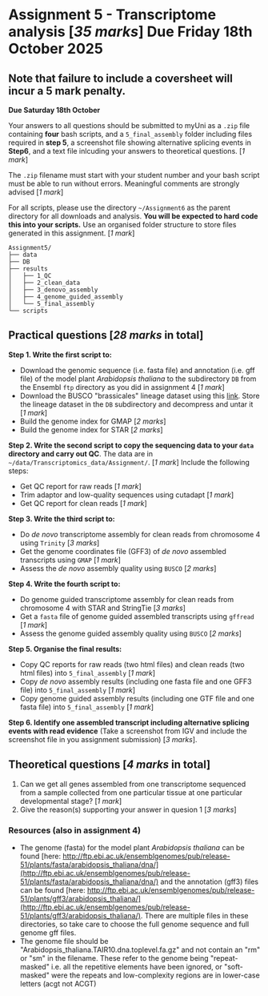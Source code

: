 # Assignment 5 - Transcriptome analysis [*35 marks*] Due Friday 18th October 2025

## Note that failure to include a coversheet will incur a 5 mark penalty.

**Due Saturday 18th October**

Your answers to all questions should be submitted to myUni as a `.zip` file containing **four** bash scripts, and a `5_final_assembly` folder including files required in **step 5**, a screenshot file showing alternative splicing events in **Step6**, and a text file inlcuding your answers to theoretical questions. [*1 mark*]

The `.zip` filename must start with your student number and your bash script must be able to run without errors.
Meaningful comments are strongly advised [*1 mark*]

For all scripts, please use the directory `~/Assignment6` as the parent directory for all downloads and analysis. 
**You will be expected to hard code this into your scripts.**
Use an organised folder structure to store files generated in this assignment. [*1 mark*]

```
Assignment5/
├── data
├── DB
├── results
│   ├── 1_QC
│   ├── 2_clean_data
│   ├── 3_denovo_assembly
│   ├── 4_genome_guided_assembly
│   └── 5_final_assembly
└── scripts
```

## Practical questions [*28 marks* in total]

__Step 1. Write the first script to:__

+ Download the genomic sequence (i.e. fasta file) and annotation (i.e. gff file) of the model plant _Arabidopsis thaliana_ to the subdirectory `DB` from the Ensembl `ftp` directory as you did in assignment 4 [*1 mark*]
+ Download the BUSCO "brassicales" lineage dataset using this [link](https://busco-data.ezlab.org/v5/data/lineages/brassicales_odb10.2024-01-08.tar.gz). Store the lineage dataset in the `DB` subdirectory and decompress and untar it [*1 mark*] 
+ Build the genome index for GMAP [*2 marks*]
+ Build the genome index for STAR [*2 marks*]

__Step 2. Write the second script to copy the sequencing data to your `data` directory  and carry out QC__. The data are in `~/data/Transcriptomics_data/Assignment/`. [*1 mark*] Include the following steps:

+ Get QC report for raw reads [*1 mark*]
+ Trim adaptor and low-quality sequences using cutadapt [*1 mark*]
+ Get QC report for clean reads [*1 mark*]

__Step 3. Write the third script to:__

+ Do _de novo_ transcriptome assembly for clean reads from chromosome 4 using `Trinity` [*3 marks*]
+ Get the genome coordinates file (GFF3) of _de novo_ assembled transcripts using `GMAP` [*1 mark*]
+ Assess the _de novo_ assembly quality using `BUSCO` [*2 marks*]

__Step 4. Write the fourth script to:__

+ Do genome guided transcriptome assembly for clean reads from chromosome 4 with STAR and StringTie [*3 marks*]
+ Get a `fasta` file of genome guided assembled transcripts using `gffread` [*1 mark*]
+ Assess the genome guided assembly quality using `BUSCO` [*2 marks*]

__Step 5. Organise the final results:__

+ Copy QC reports for raw reads (two html files) and clean reads (two html files) into `5_final_assembly` [*1 mark*]
+ Copy _de novo_ assembly results (including one fasta file and one GFF3 file) into `5_final_assembly` [*1 mark*]
+ Copy genome guided assembly results (including one GTF file and one fasta file) into `5_final_assembly` [*1 mark*]

__Step 6. Identify one assembled transcript including alternative splicing events with read evidence__ (Take a screenshot from IGV and include the screenshot file in you assignment submission) [*3 marks*].

## Theoretical questions [*4 marks* in total]

1. Can we get all genes assembled from one transcriptome sequenced from a sample collected from one particular tissue at one particular developmental stage? [*1 mark*]
2. Give the reason(s) supporting your answer in quesion 1 [*3 marks*]

### Resources (also in assignment 4)

+ The genome (fasta) for the model plant _Arabidopsis thaliana_ can be found [here: http://ftp.ebi.ac.uk/ensemblgenomes/pub/release-51/plants/fasta/arabidopsis_thaliana/dna/](http://ftp.ebi.ac.uk/ensemblgenomes/pub/release-51/plants/fasta/arabidopsis_thaliana/dna/) and the annotation (gff3) files can be found [here: http://ftp.ebi.ac.uk/ensemblgenomes/pub/release-51/plants/gff3/arabidopsis_thaliana/](http://ftp.ebi.ac.uk/ensemblgenomes/pub/release-51/plants/gff3/arabidopsis_thaliana/). There are multiple files in these directories, so take care to choose the full genome sequence and full genome gff files.
+ The genome file should be "Arabidopsis_thaliana.TAIR10.dna.toplevel.fa.gz" and not contain an "rm" or "sm" in the filename. These refer to the genome being "repeat-masked" i.e. all the repetitive elements have been ignored, or "soft-masked" were the repeats and low-complexity regions are in lower-case letters (acgt not ACGT)
